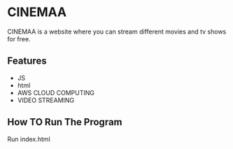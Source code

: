 # CINEMAA

CINEMAA is a website where you can stream different movies and tv shows for free.


## Features

- JS
- html
- AWS CLOUD COMPUTING
- VIDEO STREAMING

## How TO Run The Program

Run index.html
